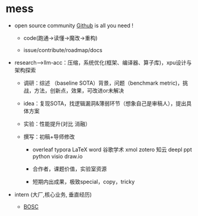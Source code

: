 # mess

- open source community [Github](https://github.com/xyfgemini) is all you need ! 
	- code(跑通->读懂->魔改->重构)  
	
	- issue/contribute/roadmap/docs
	
		

- research—>llm-acc：压缩，系统优化(框架、编译器、算子库)，xpu设计与架构探索

  - 调研：综述 （baseline SOTA）背景，问题（benchmark metric)，挑战，方法，创新点，效果，可改进or未解决

  - idea：复现SOTA，找逻辑漏洞&薄弱环节（想象自己是审稿人），提出具体方案

  - 实验：性能提升(对比 消融）

  - 撰写：初稿+导师修改

  	- overleaf typora LaTeX word 谷歌学术 xmol zotero 知云 deepl ppt python visio draw.io 

  	- 合作者，课题价值，实验室资源

  	- 短期内出成果，极致special，copy，tricky 

  		


- intern (大厂,核心业务, 垂直经历)
  - [BOSC](https://shinezyy.github.io/ArchShineZ/post/recruit-dsa/)

  	